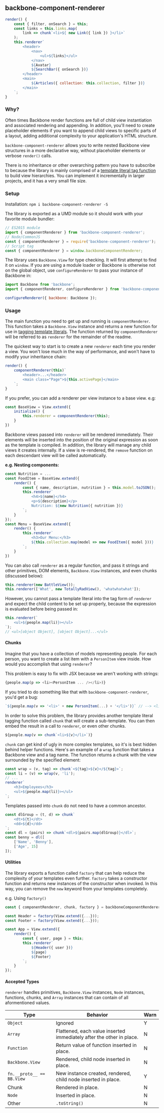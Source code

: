 ## backbone-component-renderer

```js
render() {
	const { filter, onSearch } = this;
    const links = this.links.map(
        link => chunk`<li>${ new Link({ link }) }</li>`
    );
    this.renderer`
    	<header>
	        <nav>
	            <ul>${links}</ul>
	        </nav>
	        ${Avatar}
	        ${SearchBar({ onSearch })}
        </header>
        <main>
        	${Articles({ collection: this.collection, filter })}
        </main>
    `;
}
```

### Why?

Often times Backbone render functions are full of child view instantiation and associated rendering and appending. In addition, you'll need to create placeholder elements if you want to append child views to specific parts of a layout, adding additional complexity to your application's HTML structure.

`backbone-component-renderer` allows you to write nested Backbone view structures in a more declarative way, without placeholder elements or verbose `render()` calls.

There is no inheritance or other overarching pattern you have to subscribe to because the library is mainly comprised of a [template literal tag function](https://developer.mozilla.org/en-US/docs/Web/JavaScript/Reference/Template_literals#Tagged_template_literals) to build view hierarchies. You can implement it incrementally in larger projects, and it has a very small file size.

### Setup

Installation: `npm i backbone-component-renderer -S`

The library is exported as a UMD module so it should work with your favorite module bundler:

```js
// ES2015 module
import { componentRenderer } from 'backbone-component-renderer';
// Node/CommonJS
const { componentRenderer } = require('backbone-component-renderer');
// Script tag
const { componentRenderer } = window.backboneComponentRenderer;
```

The library uses `Backbone.View` for type checking. It will first attempt to find it on `window`. If you are using a module loader or Backbone is otherwise not on the global object, use `configureRenderer` to pass your instance of Backbone in:

```js
import Backbone from 'backbone';
import { componentRenderer, configureRenderer } from 'backbone-component-renderer';

configureRenderer({ backbone: Backbone });
```

### Usage

The main function you need to get up and running is `componentRenderer`. This function takes a `Backbone.View` instance and returns a new function for use in [tagging template literals](https://developer.mozilla.org/en-US/docs/Web/JavaScript/Reference/Template_literals#Tagged_template_literals). The function returned by `componentRenderer` will be referred to as `renderer` for the remainder of the readme.

The quickest way to start is to create a new `renderer` each time you render a view. You won't lose much in the way of performance, and won't have to modify your inheritance chain:

```js
render() {
	componentRenderer(this)`
		<header>...</header>
		<main class="Page">${this.activePage}</main>
	`;
}
```

If you prefer, you can add a renderer per view instance to a base view. e.g:

```js
const BaseView = View.extend({
	initialize() {
		this.renderer = componentRenderer(this);
	}
})
```

Backbone views passed into `renderer` will be rendered immediately. Their elements will be inserted into the position of the original expression as soon as the template is compiled. In addition, the library will manage any child views it creates internally. If a view is re-rendered, the `remove` function on each descendant view will be called automatically.

**e.g. Nesting components:**

```js
const Nutrition = ...
const FoodItem = BaseView.extend({
	render() {
		const { name, description, nutrition } = this.model.toJSON();
		this.renderer`
			<h4>${name}</h4>
			<p>${description}</p>
			Nutrition: ${new Nutrition({ nutrition })}
		`;
	}
});
const Menu = BaseView.extend({
	render() {
		this.renderer`
			<h3>Our Menu:</h3>
			${this.collection.map(model => new FoodItem({ model }))}
		`;
	}
})
```

You can also call `renderer` as a regular function, and pass it strings and other primitives, DOM elements, `Backbone.View` instances, and even chunks (discussed below):

```js
this.renderer(new BattleView());
this.renderer(['What', new TotallyRadView(), 'whatwhatwhat']);
```

However, you cannot pass a template literal into the tag form of `renderer` and expect the child content to be set up properly, because the expression is evaluated before being passed in:

```js
this.renderer(`
	<ul>${people.map(li)}></ul>
`);
// <ul>[object Object], [object Object]...</ul>
```

#### Chunks

Imagine that you have a collection of models representing people. For each person, you want to create a list item with a `PersonItem` view inside. How would you accomplish that using `renderer`?

This problem is easy to fix with JSX because we aren't working with strings:

```js
{people.map(p => <li><PersonItem ... /></li>)}
```

If you tried to do something like that with `backbone-component-renderer`, you'd get a bug:

```js
`${people.map(v => '<li>' + new PersonItem(...) + '</li>')}` // --> <li>[object Object]</li><li>[object Object]...
```

In order to solve this problem, the library provides another template literal tagging function called `chunk` that will create a sub-template. You can then embed the result in a call to `renderer`, or even other chunks.

```js
${people.map(v => chunk`<li>${v}</li>`)}
```

`chunk` can get kind of ugly in more complex templates, so it's is best hidden behind helper functions. Here's an example of a `wrap` function that takes a Backbone view and a tag name. The function returns a chunk with the view surrounded by the specified element:

```js
const wrap = (v, tag) => chunk`<${tag}>${v}</${tag}>`;
const li = (v) => wrap(v, 'li');
// ...
renderer`
	<h3>Employees</h3>
	<ul>${people.map(li)}></ul>
`;
```

Templates passed into `chunk` do not need to have a common ancestor.

```js
const dlGroup = (t, d) => chunk`
	<dt>${t}</dt>
	<dd>${d}</dd>
`;
const dl = (pairs) => chunk`<dl>${pairs.map(dlGroup)}</dl>`;
const benny = dl([
	['Name', 'Benny'],
	['Age', 15]
]);
```

#### Utilities

The library exports a function called `factory` that can help reduce the complexity of your templates even further. `factory` takes a constructor function and returns new instances of the constructor when invoked. In this way, you can remove the `new` keyword from your templates completely.

e.g. Using `factory()`

```js
const { componentRenderer, chunk, factory } = backboneComponentRenderer;

const Header = factory(View.extend({...}));
const Footer = factory(View.extend({...}));

const App = View.extend({
	render() {
		const { user, page } = this;
		this.renderer`
			${Header({ user })}
			${page}
			${Footer}
		`;
	}
});
```

#### Accepted Types

`renderer` handles primitives, `Backbone.View` instances, `Node` instances, functions, chunks, and `Array` instances that can contain of all aformentioned values.

| Type                            | Behavior                                                             | Warn |
|---------------------------------|----------------------------------------------------------------------|------|
| `Object`                        | Ignored                                                              | Y    |
| `Array`                         | Flattened, each value inserted immediately after the other in place. | N    |
| `Function`                      | Return value of function inserted in place.                          | N    |
| `Backbone.View`                 | Rendered, child node inserted in place.                              | N    |
| `fn.__proto__ == BB.View`       | New instance created, rendered, child node inserted in place.        | Y    |
| Chunk                           | Rendered in place.                                                   | N    |
| `Node`                          | Inserted in place.                                                   | N    |
| Other                           | `.toString()`                                                        | N    |